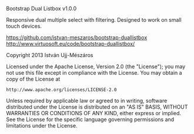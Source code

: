 Bootstrap Dual Listbox
v1.0.0

Responsive dual multiple select with filtering. Designed to work on
small touch devices.

https://github.com/istvan-meszaros/bootstrap-duallistbox
http://www.virtuosoft.eu/code/bootstrap-duallistbox/

Copyright 2013 István Ujj-Mészáros

Licensed under the Apache License, Version 2.0 (the "License");
you may not use this file except in compliance with the License.
You may obtain a copy of the License at

    http://www.apache.org/licenses/LICENSE-2.0

Unless required by applicable law or agreed to in writing, software
distributed under the License is distributed on an "AS IS" BASIS,
WITHOUT WARRANTIES OR CONDITIONS OF ANY KIND, either express or implied.
See the License for the specific language governing permissions and
limitations under the License.
